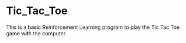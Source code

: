 # Tic_Tac_Toe
This is a basic Reinforcement Learning program to play the Tic Tac Toe game with the computer.
